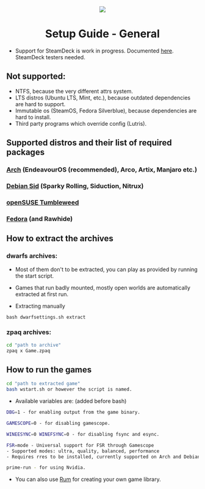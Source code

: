 <div align="center">
  <img src="https://i.postimg.cc/tC3VR1vD/jc141v4.png">
</div>

<div align="center">
  <h1>Setup Guide - General</h1>
</div>

- Support for SteamDeck is work in progress. Documented [here](steamdeck.md). SteamDeck testers needed.

## Not supported:
   - NTFS, because the very different attrs system.
   - LTS distros (Ubuntu LTS, Mint, etc.), because outdated dependencies are hard to support.
   - Immutable os (SteamOS, Fedora Silverblue), because dependencies are hard to install.
   - Third party programs which override config (Lutris).

## Supported distros and their list of required packages

### [Arch](arch.md) (EndeavourOS (recommended), Arco, Artix, Manjaro etc.)
### [Debian Sid](debiansid.md) (Sparky Rolling, Siduction, Nitrux)
### [openSUSE Tumbleweed](opensuse.md)
### [Fedora](fedora.md) (and Rawhide)


## How to extract the archives

### dwarfs archives:
  
- Most of them don't to be extracted, you can play as provided by running the start script.

- Games that run badly mounted, mostly open worlds are automatically extracted at first run.

- Extracting manually

```
bash dwarfsettings.sh extract
```

### zpaq archives:
```sh
cd "path to archive"
zpaq x Game.zpaq
``` 

## How to run the games

```sh
cd "path to extracted game"
bash wstart.sh or however the script is named.
```
- Available variables are: (added before bash)
```sh
DBG=1 - for enabling output from the game binary.

GAMESCOPE=0 - for disabling gamescope.

WINEESYNC=0 WINEFSYNC=0 - for disabling fsync and esync.

FSR=mode - Universal support for FSR through Gamescope 
- Supported modes: ultra, quality, balanced, performance
- Requires rres to be installed, currently supported on Arch and Debian Sid setup pages.

prime-run - for using Nvidia.
  ```

- You can also use [Rum](https://johncena141.eu.org:8141/johncena141/rum) for creating your own game library.
